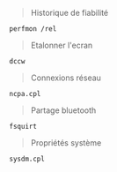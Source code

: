 > Historique de fiabilité
```
perfmon /rel
```
> Etalonner l'ecran
```
dccw
```
> Connexions réseau
```
ncpa.cpl
```
> Partage bluetooth
```
fsquirt
```
> Propriétés système
```
sysdm.cpl
```
